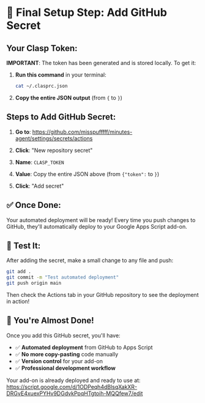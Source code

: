 # 🔐 Final Setup Step: Add GitHub Secret

## Your Clasp Token:

**IMPORTANT**: The token has been generated and is stored locally. To get it:

1. **Run this command** in your terminal:
   ```bash
   cat ~/.clasprc.json
   ```

2. **Copy the entire JSON output** (from `{` to `}`)

## Steps to Add GitHub Secret:

1. **Go to**: https://github.com/misspufffff/minutes-agent/settings/secrets/actions

2. **Click**: "New repository secret"

3. **Name**: `CLASP_TOKEN`

4. **Value**: Copy the entire JSON above (from `{"token":` to `}`)

5. **Click**: "Add secret"

## ✅ Once Done:

Your automated deployment will be ready! Every time you push changes to GitHub, they'll automatically deploy to your Google Apps Script add-on.

## 🎯 Test It:

After adding the secret, make a small change to any file and push:

```bash
git add .
git commit -m "Test automated deployment"
git push origin main
```

Then check the Actions tab in your GitHub repository to see the deployment in action!

## 🎉 You're Almost Done!

Once you add this GitHub secret, you'll have:
- ✅ **Automated deployment** from GitHub to Apps Script
- ✅ **No more copy-pasting** code manually
- ✅ **Version control** for your add-on
- ✅ **Professional development workflow**

Your add-on is already deployed and ready to use at:
https://script.google.com/d/1ODPeqh4dBlsqXakXR-DRGvE4xuexPYHv9DGdvkPpqHTgtoih-MQQfew7/edit
